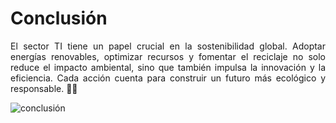 # Conclusión

<p align="justify">
El sector TI tiene un papel crucial en la sostenibilidad global. Adoptar energías renovables, optimizar recursos y fomentar el reciclaje no solo reduce el impacto ambiental, sino que también impulsa la innovación y la eficiencia. Cada acción cuenta para construir un futuro más ecológico y responsable. 🌱💡
</p>

![conclusión](img/)

